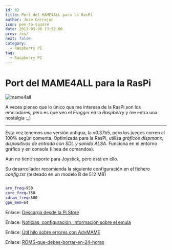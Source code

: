 ```yaml
---
id: 92
title: Port del MAME4ALL para la RasPi
author: Jose Cerrejon
icon: pen-to-square
date: 2013-03-06 13:52:00
prev: /es/
next: false
category:
  - Raspberry PI
tag:
  - Raspberry PI
---
```


# Port del MAME4ALL para la RasPi

![mame4all](/images/mame.jpg)

A veces pienso que lo único que me interesa de la RasPi son los emuladores, pero es que veo el *Frogger* en la *Raspberry* y me entra una nostálgia :_)

- - -
Esta vez tenemos una versión antigua, la v0.37b5, pero los juegos corren al 100% según comenta. Optimizada para la RasPi, utiliza *gráficos dispmanx, dispositivos de entrada con SDL y sonido ALSA.* Funciona en el entorno gráfico y en consola (línea de comandos).

Aún no tiene soporte para Joystick, pero está en ello.

Su desarrollador recomienda la siguiente configuración en el fichero *config.txt* (testeado en un modelo B de 512 MB)

```bash

arm_freq=950
core_freq=350
sdram_freq=500
gpu_mem=64

```

Enlace: [Descarga desde la Pi Store](http://store.raspberrypi.com/projects/mame4all_pi)

Enlace: [Noticias, configuración, información sobre el emula](https://code.google.com/p/mame4all-pi/)

Enlace: [Útil hilo sobre errores con AdvMAME](http://www.raspberrypi.org/phpBB3/viewtopic.php?f=78&t=14645)

Enlace: [ROMS-que-debes-borrar-en-24-horas](http://www.romnation.net)